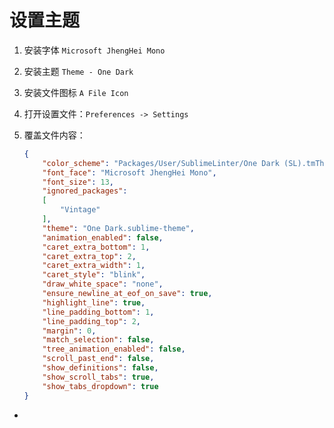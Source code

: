 # 设置主题

1. 安装字体 `Microsoft JhengHei Mono`
2. 安装主题 `Theme - One Dark`
3. 安装文件图标 `A File Icon`
2. 打开设置文件：`Preferences -> Settings`
3. 覆盖文件内容：  

	```json
	{
		"color_scheme": "Packages/User/SublimeLinter/One Dark (SL).tmTheme",
		"font_face": "Microsoft JhengHei Mono",
		"font_size": 13,
		"ignored_packages":
		[
			"Vintage"
		],
		"theme": "One Dark.sublime-theme",
		"animation_enabled": false,
		"caret_extra_bottom": 1,
		"caret_extra_top": 2,
		"caret_extra_width": 1,
		"caret_style": "blink",
		"draw_white_space": "none",
		"ensure_newline_at_eof_on_save": true,
		"highlight_line": true,
		"line_padding_bottom": 1,
		"line_padding_top": 2,
		"margin": 0,
		"match_selection": false,
		"tree_animation_enabled": false,
		"scroll_past_end": false,
		"show_definitions": false,
		"show_scroll_tabs": true,
		"show_tabs_dropdown": true
	}
	```

































*
